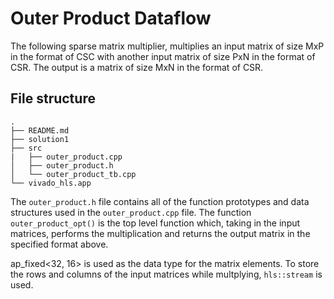 # Outer Product Dataflow

The following sparse matrix multiplier, multiplies an input matrix of size MxP in the format of CSC with another input matrix of size PxN in the format of CSR. The output is a matrix of size MxN in the format of CSR.

## File structure

```
.
├── README.md
├── solution1
├── src
|   ├── outer_product.cpp
│   ├── outer_product.h
│   └── outer_product_tb.cpp
└── vivado_hls.app
```

The `outer_product.h` file contains all of the function prototypes and data structures used in the `outer_product.cpp` file. 
The function `outer_product_opt()` is the top level function which, taking in the input matrices, performs the multiplication and returns the output matrix in the specified format above.

ap_fixed<32, 16> is used as the data type for the matrix elements. To store the rows and columns of the input matrices while multplying, `hls::stream` is used. 